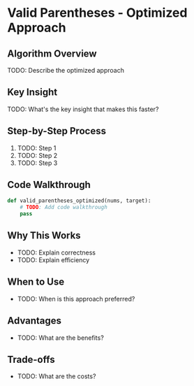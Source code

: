 # Valid Parentheses - Optimized Approach

## Algorithm Overview
TODO: Describe the optimized approach

## Key Insight
TODO: What's the key insight that makes this faster?

## Step-by-Step Process
1. TODO: Step 1
2. TODO: Step 2
3. TODO: Step 3

## Code Walkthrough
```python
def valid_parentheses_optimized(nums, target):
    # TODO: Add code walkthrough
    pass
```

## Why This Works
- TODO: Explain correctness
- TODO: Explain efficiency

## When to Use
- TODO: When is this approach preferred?

## Advantages
- TODO: What are the benefits?

## Trade-offs
- TODO: What are the costs?
